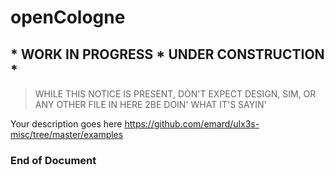 # openCologne
## * WORK IN PROGRESS * UNDER CONSTRUCTION *
> WHILE THIS NOTICE IS PRESENT, DON'T EXPECT DESIGN, SIM, OR ANY OTHER FILE IN HERE 2BE DOIN' WHAT IT'S SAYIN'

Your description goes here
   https://github.com/emard/ulx3s-misc/tree/master/examples
   
**<h3>  End of Document </h3>** 
